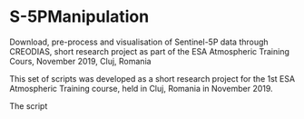 # S-5PManipulation
Download, pre-process and visualisation of Sentinel-5P data through CREODIAS, short research project as part of the ESA Atmospheric Training Cours, November 2019, Cluj, Romania

This set of scripts was developed as a short research project for the 1st ESA Atmospheric Training course, held in Cluj, Romania in November 2019.

The script 
